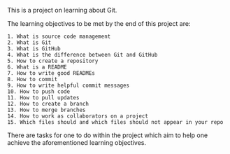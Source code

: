 This is a project on learning about Git.

The learning objectives to be met by the end of this project are:
	
	1. What is source code management
	2. What is Git
	3. What is GitHub
	4. What is the difference between Git and GitHub
	5. How to create a repository
	6. What is a README
	7. How to write good READMEs
	8. How to commit
	9. How to write helpful commit messages
	10. How to push code
	11. How to pull updates
	12. How to create a branch
	13. How to merge branches
	14. How to work as collaborators on a project
	15. Which files should and which files should not appear in your repo

 There are tasks for one to do within the project which aim to help one achieve the aforementioned learning objectives.
